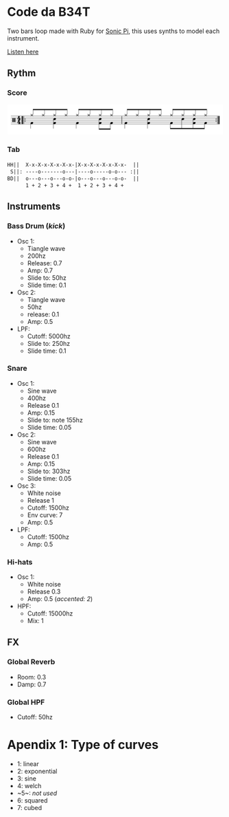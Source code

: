 # Code da B34T

Two bars loop made with Ruby for [Sonic Pi](https://sonic-pi.net/), this uses synths to model each instrument.

[Listen here](https://soundcloud.com/umarquez/code-da-b34t/s-Jd9MpNrcVAb?si=34c5b5809867489688bd96484d28915f)

## Rythm

### Score

![Punchis-punchis](/score.svg)

### Tab

```
HH||  X-x-X-x-X-x-X-x-|X-x-X-x-X-x-X-x-  ||
 S||: ----o-------o---|----o-----o-o--- :||
BD||  o---o---o---o-o-|o---o---o---o-o-  ||
      1 + 2 + 3 + 4 +  1 + 2 + 3 + 4 +
```

## Instruments

### Bass Drum (_kick_)

- Osc 1:
    - Tiangle wave
    - 200hz
    - Release: 0.7
    - Amp: 0.7
    - Slide to: 50hz
    - Slide time: 0.1
- Osc 2:
    - Tiangle wave
    - 50hz
    - release: 0.1
    - Amp: 0.5
- LPF:
    - Cutoff: 5000hz
    - Slide to: 250hz
    - Slide time: 0.1

### Snare

- Osc 1:
    - Sine wave
    - 400hz
    - Release 0.1
    - Amp: 0.15
    - Slide to: note 155hz
    - Slide time: 0.05
- Osc 2:
    - Sine wave
    - 600hz
    - Release 0.1
    - Amp: 0.15
    - Slide to: 303hz
    - Slide time: 0.05
- Osc 3:
    - White noise
    - Release 1
    - Cutoff: 1500hz
    - Env curve: 7
    - Amp: 0.5
- LPF:
    - Cutoff: 1500hz
    - Amp: 0.5

### Hi-hats

- Osc 1:
    - White noise
    - Release 0.3
    - Amp: 0.5 (_accented: 2_)
- HPF:
    - Cutoff: 15000hz
    - Mix: 1


## FX

### Global Reverb

- Room: 0.3
- Damp: 0.7

### Global HPF
- Cutoff: 50hz

# Apendix 1: Type of curves

- 1: linear
- 2: exponential
- 3: sine
- 4: welch
- ~5~: _not used_
- 6: squared
- 7: cubed 
